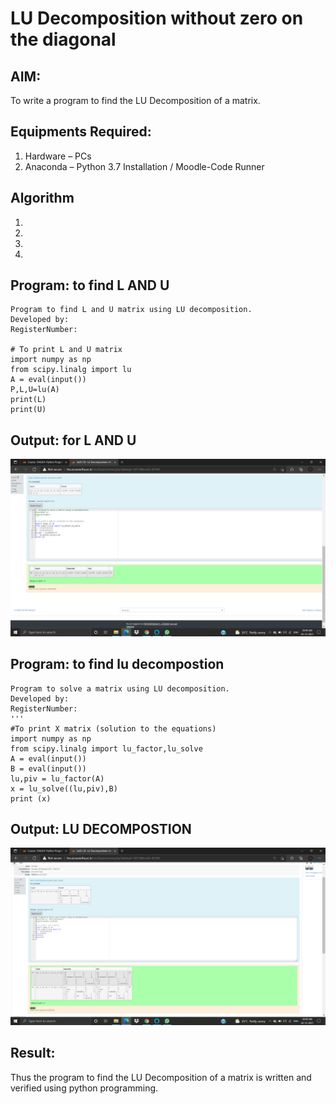 # LU Decomposition without zero on the diagonal

## AIM:
To write a program to find the LU Decomposition of a matrix.

## Equipments Required:
1. Hardware – PCs
2. Anaconda – Python 3.7 Installation / Moodle-Code Runner

## Algorithm
1. 
2. 
3. 
4. 

## Program: to find L AND U
```
Program to find L and U matrix using LU decomposition.
Developed by: 
RegisterNumber: 

# To print L and U matrix
import numpy as np 
from scipy.linalg import lu
A = eval(input())
P,L,U=lu(A)
print(L)
print(U)
```
## Output: for L AND U
![lu decomposition](13.png)

## Program: to find lu decompostion
```
Program to solve a matrix using LU decomposition.
Developed by: 
RegisterNumber: 
'''
#To print X matrix (solution to the equations)
import numpy as np
from scipy.linalg import lu_factor,lu_solve
A = eval(input())
B = eval(input())
lu,piv = lu_factor(A)
x = lu_solve((lu,piv),B)
print (x)
```
## Output: LU DECOMPOSTION
![lu decomposition](12.png)


## Result:
Thus the program to find the LU Decomposition of a matrix is written and verified using python programming.

